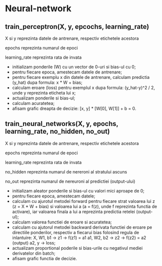 # Neural-network

train_perceptron(X, y, epcochs, learning_rate)
-
X si y reprezinta datele de antrenare, respectiv etichetele acestora 

epochs reprezinta numarul de epoci

learning_rate reprezinta rata de invata
- initializam ponderile (W) cu un vector de 0-uri si bias-ul cu 0;
- pentru fiecare epoca, amestecam datele de antrenare;
- pentru fiecare exemplu x din datele de antrenare, calculam predictia (y_hat) dupa formula: x * W + bias;
- calculam eroare (loss) pentru exemplul x dupa formula: (y_hat-y)^2 / 2, unde y reprezinta eticheta lui x;
- actualizam ponderile si bias-ul;
- calculam acuratetea;
- afisam grafic dreapta de decizie: [x, y] * [W[0], W[1]] + b = 0.

train_neural_networks(X, y, epochs, learning_rate, no_hidden, no_out)
-
X si y reprezinta datele de antrenare, respectiv etichetele acestora

epochs reprezinta numarul de epoci

learning_rate reprezinta rata de invata

no_hidden reprezinta numarul de nereroni al stratului ascuns

no_out reprezinta numarul de nereuroni al predictiei (output-ului)
- initializam aleator ponderile si bias-ul cu valori mici aproape de 0;
- pentru fiecare epoca, amestecam datele;
- calculam cu ajurotul metodei forward pentru fiecare strat valoarea lui z (z = X * W + bias) si valoarea lui a (a = f(z), unde f reprezinta functia de activare), iar valoarea finala a lui a reprezinta predictia retelei (output-ul);
- calculam valorea functiei de eroare si acuratetea;
- calculam cu ajutorul metodei backward derivata functiei de eroare pe directiile ponderilor, respectiv a fiecarui bias folosind regula de inlantuire: 
X, W1, b1 -> z1 -> f(z1) = a1
a1, W2, b2 -> z2 -> f(z2) = a2 (output)
a2, y -> loss;
- actualizam proportional poderile si bias-urile cu negativul mediei derivatelor din batch;
- afisam grafic functia de decizie.
